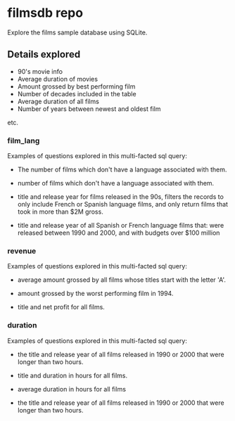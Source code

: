 # filmsdb repo
Explore the films sample database using SQLite. 

## Details explored

- 90's movie info 
- Average duration of movies
- Amount grossed by best performing film
- Number of decades included in the table
- Average duration of all films
- Number of years between newest and oldest film

etc. 

### **film_lang**
Examples of questions explored in this multi-facted sql query:

- The number of films which don't have a language associated with them.

- number of films which don't have a language associated with them.

- title and release year for films released in the 90s, 
filters the records to only include French or Spanish language films, 
and only return films that took in more than $2M gross.

- title and release year of all Spanish or French language films that: 
were released between 1990 and 2000, and with budgets over $100 million

### revenue
Examples of questions explored in this multi-facted sql query:

- average amount grossed by all films whose titles start with the letter 'A'.

- amount grossed by the worst performing film in 1994.

- title and net profit for all films. 

### duration
Examples of questions explored in this multi-facted sql query:

- the title and release year of all films released in 1990 or 2000 that were longer than two hours.

- title and duration in hours for all films. 

- average duration in hours for all films

- the title and release year of all films released in 1990 or 2000 that were longer than two hours.

